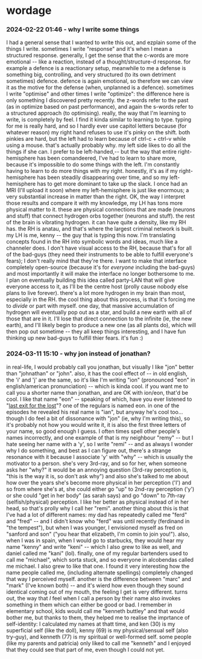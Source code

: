 # wordage

### 2024-02-22 01:46 - why I write some things

I had a general sense that I wanted to write this out, and ezplain some of the things I write.
sometimes I write "response" and it's when I mean a structured response. generally, I get the sense that the c-words are more emotional -- like a reaction, instead of a thought/structure-d response. for example a defence is a reactionary setup, meanwhile to me a defense is something big, controlling, and very structured (to its own detriment sometimes) defence. defence is again emotional, so therefore we can view it as the motive for the defense (when, unplanned is a defence).
sometimes I write "optimise" and other times I write "optimize": the difference here is only something I discovered pretty recently. the z-words refer to the past (as in optimize based on past performance), and again the s-words refer to a structured approach (to optimising).
really, the way that I'm learning to write, is completely by feel. I find it kinda similar to learning to type. typing for me is really hard, and so I hardly ever use capitol letters because (for whatever reason) my right hand refuses to use it's pinky on the shift. both pinkies are hard, but the left had to learn because of ctrl-c + ctrl-v while using a mouse. that's actually probably why. my left side likes to do all the things if she can. I prefer to be left-handed,-- but the way that entire right-hemisphere has been comandeered, I've had to learn to share more, because it's impossible to do some things with the left. I'm constantly having to learn to do more things with my right.
	honestly, it's as if my right-hemisphere has been steadily disappearing over time, and so my left-hemisphere has to get more dominant to take up the slack. I once had an MRI (I'll upload it soon) where my left-hemisphere is just like enormous; a very substantial increase in matter than the right.
		OK, the way I interpret those results and compare it with my knowledge, my LH has tons more physical matter to it. these are physical connections that are made (neurons and stuff) that connect hydrogen orbs together (neurons and stuff). the rest of the brain is vibrating hydrogen. it can have quite a density, like my RH has. the RH is anatau, and that's where the largest criminal network is built. my LH is me, kenny -- the guy that is typing this now. I'm translating concepts found in the RH into symbolic words and ideas, much like a channeler does. I don't have visual access to the RH, because that's for all of the bad-guys (they need their instruments to be able to fulfill everyone's fears); I don't really mind that they're there. I want to make that interface completely open-source (because it's for *everyone* including the bad-guys) and most importantly it will make the interface no longer bothersome to me. I plan on eventually building this idea called party-LAN that will give everyone access to it, as I'll be the centre host (prolly cause nobody else plans to live forever). there's a lot more hydrogen in my brain than most, especially in the RH.
	the cool thing about this process, is that it's forcing me to *divide* or part with myself. one day, that massive accumulation of hydrogen will eventually pop out as a star, and build a new earth with all of those that are in it. I'll lose that direct connection to the infinite (ie, the new earth), and I'll likely begin to produce a new one (as all plants do), which will then pop out sometime -- they all keep things interesting, and I have fun thinking up new bad-guys to fulfill thier fears. it's fun :)

### 2024-03-11 15:10 - why jon instead of jonathan?

in real-life, I would probably call you jonathan, but visually I like "jon" better than "johnathan" or "john". also, it has the cool effect of -- in old english, the 'i' and 'j' are the same, so it's like I'm writing "ion" (pronounced "eon" in english/american pronunciation) -- which is kinda cool. if you want me to call you a shorter name than jonathan, and are OK with ion/eon, that'd be cool. I like that name "eon" -- speaking of which, have you ever listened to "[last exit for the lost](https://www.thelastexit.org/)"? one of the regulars is named eon. in one of the episodes he revealed his real name is "ian", but anyway he's cool too... though I do feel a bit of dissonance with "jon" (ie, why I'm writing this), so it's probably not how you would write it, it is also the first three letters of your name, so good enough I guess.
I often times spell other people's names incorrectly, and one example of that is my neighbour "remy" -- but I hate seeing her name with a 'y', so I write "remi" -- and as always I wonder why I do something, and best as I can figure out, there's a strange resonance with it because I associate 'y' with "why" -- which is usually the motivator to a person. she's very 3rd-ray, and so for her, when someone asks her "why?" it would be an annoying question (3rd-ray perception is, "this is the way it is, so don't ask why") and also she's talked to me about how over the years she's become more physical in her perception ('I') and so from where she's at, she could either go "up" to 2nd-ray perception ('y') or she could "get in her body" (as sarah says) and go "down" to 7th-ray (selfish/physical) perception. I like her better as physical instead of in her head, so that's prolly why I call her "remi".
	another thing about this is that I've had a lot of different names: my dad has repeatedly called me "ferd" and "fred" -- and I didn't know who "ferd" was until recently (ferdinand in "the tempest"), but when I was younger, I envisioned myself as fred on "sanford and son" ("you hear that elizabeth, I'm comin to join you!"). also, when I was in spain, when I would go to starbucks, they would hear my name "kenny" and write "keni" -- which I also grew to like as well, and daniel called me "kani" (lol). finally, one of my regular bartenders used to call me "michael", which sorta stuck, and so everyone in alcobendas called me michael. I also grew to like that one. I found it very interesting how the name people called me, (including alternate spellings) completely changed that way I perceived myself. another is the difference between "marc" and "mark" (I've known both) -- and it's wierd how even though they sound identical coming out of my mouth, the feeling I get is very different.
turns out, the way that *I* feel when I call a person by their name also invokes something in them which can either be good or bad. I remember in elementary school, kids would call me "kenneth buttley" and that would bother me, but thanks to them, they helped me to realise the imprtance of self-identity: I calculated my names at thatt time, and ken (30) is my superficial self (like the doll), kenny (69) is my physical/sensual self (also try-guy), and kenneth (77) is my spiritual or well-formed self. some people (like my parents and patricia) only liked to call me "kenneth" and I enjoyed that they could see that part of me, even though I could not yet.
